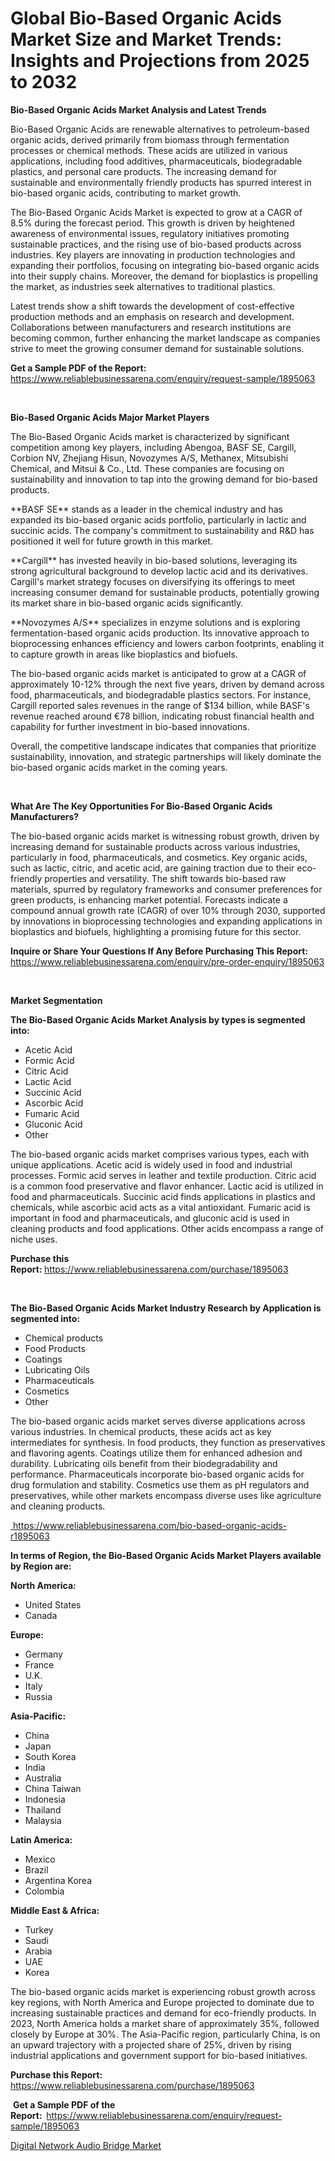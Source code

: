 <p><h1>Global Bio-Based Organic Acids Market Size and Market Trends: Insights and Projections from 2025 to 2032</h1></p><p><strong>Bio-Based Organic Acids Market Analysis and Latest Trends</strong></p>
<p><p>Bio-Based Organic Acids are renewable alternatives to petroleum-based organic acids, derived primarily from biomass through fermentation processes or chemical methods. These acids are utilized in various applications, including food additives, pharmaceuticals, biodegradable plastics, and personal care products. The increasing demand for sustainable and environmentally friendly products has spurred interest in bio-based organic acids, contributing to market growth.</p><p>The Bio-Based Organic Acids Market is expected to grow at a CAGR of 8.5% during the forecast period. This growth is driven by heightened awareness of environmental issues, regulatory initiatives promoting sustainable practices, and the rising use of bio-based products across industries. Key players are innovating in production technologies and expanding their portfolios, focusing on integrating bio-based organic acids into their supply chains. Moreover, the demand for bioplastics is propelling the market, as industries seek alternatives to traditional plastics.</p><p>Latest trends show a shift towards the development of cost-effective production methods and an emphasis on research and development. Collaborations between manufacturers and research institutions are becoming common, further enhancing the market landscape as companies strive to meet the growing consumer demand for sustainable solutions.</p></p>
<p><strong>Get a Sample PDF of the Report:&nbsp;</strong> <a href="https://www.reliablebusinessarena.com/enquiry/request-sample/1895063?utm_campaign=1990&utm_medium=2&utm_source=Github&utm_content=ia&utm_term=28032025&utm_id=bio-based-organic-acids">https://www.reliablebusinessarena.com/enquiry/request-sample/1895063</a></p>
<p>&nbsp;</p>
<p><strong>Bio-Based Organic Acids Major Market Players</strong></p>
<p><p>The Bio-Based Organic Acids market is characterized by significant competition among key players, including Abengoa, BASF SE, Cargill, Corbion NV, Zhejiang Hisun, Novozymes A/S, Methanex, Mitsubishi Chemical, and Mitsui & Co., Ltd. These companies are focusing on sustainability and innovation to tap into the growing demand for bio-based products.</p><p>**BASF SE** stands as a leader in the chemical industry and has expanded its bio-based organic acids portfolio, particularly in lactic and succinic acids. The company's commitment to sustainability and R&D has positioned it well for future growth in this market.</p><p>**Cargill** has invested heavily in bio-based solutions, leveraging its strong agricultural background to develop lactic acid and its derivatives. Cargill's market strategy focuses on diversifying its offerings to meet increasing consumer demand for sustainable products, potentially growing its market share in bio-based organic acids significantly.</p><p>**Novozymes A/S** specializes in enzyme solutions and is exploring fermentation-based organic acids production. Its innovative approach to bioprocessing enhances efficiency and lowers carbon footprints, enabling it to capture growth in areas like bioplastics and biofuels.</p><p>The bio-based organic acids market is anticipated to grow at a CAGR of approximately 10-12% through the next five years, driven by demand across food, pharmaceuticals, and biodegradable plastics sectors. For instance, Cargill reported sales revenues in the range of $134 billion, while BASF's revenue reached around €78 billion, indicating robust financial health and capability for further investment in bio-based innovations.</p><p>Overall, the competitive landscape indicates that companies that prioritize sustainability, innovation, and strategic partnerships will likely dominate the bio-based organic acids market in the coming years.</p></p>
<p>&nbsp;</p>
<p><strong>What Are The Key Opportunities For Bio-Based Organic Acids Manufacturers?</strong></p>
<p><p>The bio-based organic acids market is witnessing robust growth, driven by increasing demand for sustainable products across various industries, particularly in food, pharmaceuticals, and cosmetics. Key organic acids, such as lactic, citric, and acetic acid, are gaining traction due to their eco-friendly properties and versatility. The shift towards bio-based raw materials, spurred by regulatory frameworks and consumer preferences for green products, is enhancing market potential. Forecasts indicate a compound annual growth rate (CAGR) of over 10% through 2030, supported by innovations in bioprocessing technologies and expanding applications in bioplastics and biofuels, highlighting a promising future for this sector.</p></p>
<p><strong>Inquire or Share Your Questions If Any Before Purchasing This Report:</strong> <a href="https://www.reliablebusinessarena.com/enquiry/pre-order-enquiry/1895063?utm_campaign=1990&utm_medium=2&utm_source=Github&utm_content=ia&utm_term=28032025&utm_id=bio-based-organic-acids">https://www.reliablebusinessarena.com/enquiry/pre-order-enquiry/1895063</a></p>
<p>&nbsp;</p>
<p><strong>Market Segmentation</strong></p>
<p><strong>The Bio-Based Organic Acids Market Analysis by types is segmented into:</strong></p>
<p><ul><li>Acetic Acid</li><li>Formic Acid</li><li>Citric Acid</li><li>Lactic Acid</li><li>Succinic Acid</li><li>Ascorbic Acid</li><li>Fumaric Acid</li><li>Gluconic Acid</li><li>Other</li></ul></p>
<p><p>The bio-based organic acids market comprises various types, each with unique applications. Acetic acid is widely used in food and industrial processes. Formic acid serves in leather and textile production. Citric acid is a common food preservative and flavor enhancer. Lactic acid is utilized in food and pharmaceuticals. Succinic acid finds applications in plastics and chemicals, while ascorbic acid acts as a vital antioxidant. Fumaric acid is important in food and pharmaceuticals, and gluconic acid is used in cleaning products and food applications. Other acids encompass a range of niche uses.</p></p>
<p><strong>Purchase this Report:&nbsp;</strong><a href="https://www.reliablebusinessarena.com/purchase/1895063?utm_campaign=1990&utm_medium=2&utm_source=Github&utm_content=ia&utm_term=28032025&utm_id=bio-based-organic-acids">https://www.reliablebusinessarena.com/purchase/1895063</a></p>
<p>&nbsp;</p>
<p><strong>The Bio-Based Organic Acids Market Industry Research by Application is segmented into:</strong></p>
<p><ul><li>Chemical products</li><li>Food Products</li><li>Coatings</li><li>Lubricating Oils</li><li>Pharmaceuticals</li><li>Cosmetics</li><li>Other</li></ul></p>
<p><p>The bio-based organic acids market serves diverse applications across various industries. In chemical products, these acids act as key intermediates for synthesis. In food products, they function as preservatives and flavoring agents. Coatings utilize them for enhanced adhesion and durability. Lubricating oils benefit from their biodegradability and performance. Pharmaceuticals incorporate bio-based organic acids for drug formulation and stability. Cosmetics use them as pH regulators and preservatives, while other markets encompass diverse uses like agriculture and cleaning products.</p></p>
<p><a href="https://www.reliablebusinessarena.com/bio-based-organic-acids-r1895063?utm_campaign=1990&utm_medium=2&utm_source=Github&utm_content=ia&utm_term=28032025&utm_id=bio-based-organic-acids">&nbsp;https://www.reliablebusinessarena.com/bio-based-organic-acids-r1895063</a></p>
<p><strong>In terms of Region, the Bio-Based Organic Acids Market Players available by Region are:</strong></p>
<p>
    <p> <strong> North America: </strong>
        <ul>
            <li>United States</li>
            <li>Canada</li>
        </ul>
        </p> 
    <p> <strong> Europe: </strong>
        <ul>
            <li>Germany</li>
            <li>France</li>
            <li>U.K.</li>
            <li>Italy</li>
            <li>Russia</li>
        </ul>
        </p> 
    <p> <strong> Asia-Pacific: </strong>
        <ul>
            <li>China</li>
            <li>Japan</li>
            <li>South Korea</li>
            <li>India</li>
            <li>Australia</li>
            <li>China Taiwan</li>
            <li>Indonesia</li>
            <li>Thailand</li>
            <li>Malaysia</li>
        </ul>
        </p> 
    <p> <strong> Latin America: </strong>
        <ul>
            <li>Mexico</li>
            <li>Brazil</li>
            <li>Argentina Korea</li>
            <li>Colombia</li>
        </ul>
        </p> 
    <p> <strong> Middle East & Africa: </strong>
        <ul>
            <li>Turkey</li>
            <li>Saudi</li>
            <li>Arabia</li>
            <li>UAE</li>
            <li>Korea</li>
        </ul>
    </p>
    </p>
<p><p>The bio-based organic acids market is experiencing robust growth across key regions, with North America and Europe projected to dominate due to increasing sustainable practices and demand for eco-friendly products. In 2023, North America holds a market share of approximately 35%, followed closely by Europe at 30%. The Asia-Pacific region, particularly China, is on an upward trajectory with a projected share of 25%, driven by rising industrial applications and government support for bio-based initiatives.</p></p>
<p><strong>Purchase this Report: </strong><a href="https://www.reliablebusinessarena.com/purchase/1895063?utm_campaign=1990&utm_medium=2&utm_source=Github&utm_content=ia&utm_term=28032025&utm_id=bio-based-organic-acids">https://www.reliablebusinessarena.com/purchase/1895063</a></p>
<p>&nbsp;<strong>Get a Sample PDF of the Report:&nbsp;&nbsp;</strong><a href="https://www.reliablebusinessarena.com/enquiry/request-sample/1895063?utm_campaign=1990&utm_medium=2&utm_source=Github&utm_content=ia&utm_term=28032025&utm_id=bio-based-organic-acids">https://www.reliablebusinessarena.com/enquiry/request-sample/1895063</a></p>
<p><strong></strong></p>
<p><p><a href="https://github.com/MarciaRunte/Market-Research-Report-List-2/blob/main/digital-network-audio-bridge-market.md?utm_campaign=1990&utm_medium=2&utm_source=Github&utm_content=ia&utm_term=28032025&utm_id=bio-based-organic-acids">Digital Network Audio Bridge Market</a></p></p>